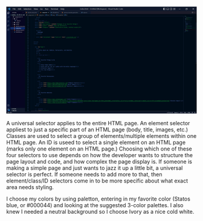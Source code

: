 ![assignment-10-screenshot](images/assignment-10-screenshot.PNG)


A universal selector applies to the entire HTML page. An element selector appliest to just a specific part of an HTML page (body, title, images, etc.)
Classes are used to select a group of elements/multiple elements within one HTML page. An ID is useed to select a single element on an HTML page (marks only one element on an HTML page.) Choosing which one of these four selectors to use depends on how the developer wants to structure the page layout and code, and how complex the page display is. If someone is making a simple page and just wants to jazz it up a little bit, a universal selector is perfect. If someone needs to add more to that, then element/class/ID selectors come in to be more specific about what exact area needs styling.

I choose my colors by using paletton, entering in my favorite color (Statos blue, or #000044) and looking at the suggested 3-color palettes. I also knew I needed a neutral background so I choose Ivory as a nice cold white.
